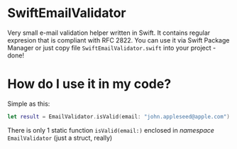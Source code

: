 # SwiftEmailValidator
Very small e-mail validation helper written in Swift. It contains regular expresion that is compliant with RFC 2822.
You can use it via Swift Package Manager or just copy file `SwiftEmailValidator.swift` into your project - done!

# How do I use it in my code?
Simple as this:

```swift
let result = EmailValidator.isValid(email: "john.appleseed@apple.com")
```

There is only 1 static function `isValid(email:)` enclosed in _namespace_ `EmailValidator` (just a struct, really)
